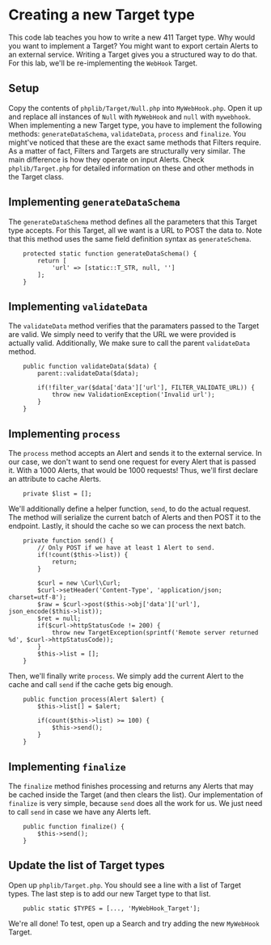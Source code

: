 Creating a new Target type
==========================

This code lab teaches you how to write a new 411 Target type. Why would you want to implement a Target? You might want to export certain Alerts to an external service. Writing a Target gives you a structured way to do that. For this lab, we'll be re-implementing the `WebHook` Target.


Setup
-----

Copy the contents of `phplib/Target/Null.php` into `MyWebHook.php`. Open it up and replace all instances of `Null` with `MyWebHook` and `null` with `mywebhook`. When implementing a new Target type, you have to implement the following methods: `generateDataSchema`, `validateData`, `process` and `finalize`. You might've noticed that these are the exact same methods that Filters require. As a matter of fact, Filters and Targets are structurally very similar. The main difference is how they operate on input Alerts. Check `phplib/Target.php` for detailed information on these and other methods in the Target class.


Implementing `generateDataSchema`
---------------------------------

The `generateDataSchema` method defines all the parameters that this Target type accepts. For this Target, all we want is a URL to POST the data to. Note that this method uses the same field definition syntax as `generateSchema`.
```
    protected static function generateDataSchema() {
        return [
            'url' => [static::T_STR, null, '']
        ];
    }
```


Implementing `validateData`
---------------------------

The `validateData` method verifies that the paramaters passed to the Target are valid. We simply need to verify that the URL we were provided is actually valid. Additionally, We make sure to call the parent `validateData` method.
```
    public function validateData($data) {
        parent::validateData($data);

        if(!filter_var($data['data']['url'], FILTER_VALIDATE_URL)) {
            throw new ValidationException('Invalid url');
        }
    }
```


Implementing `process`
----------------------

The `process` method accepts an Alert and sends it to the external service. In our case, we don't want to send one request for every Alert that is passed it. With a 1000 Alerts, that would be 1000 requests! Thus, we'll first declare an attribute to cache Alerts.
```
    private $list = [];
```

We'll additionally define a helper function, `send`, to do the actual request. The method will serialize the current batch of Alerts and then POST it to the endpoint. Lastly, it should the cache so we can process the next batch.
```
    private function send() {
        // Only POST if we have at least 1 Alert to send.
        if(!count($this->list)) {
            return;
        }

        $curl = new \Curl\Curl;
        $curl->setHeader('Content-Type', 'application/json; charset=utf-8');
        $raw = $curl->post($this->obj['data']['url'], json_encode($this->list));
        $ret = null;
        if($curl->httpStatusCode != 200) {
            throw new TargetException(sprintf('Remote server returned %d', $curl->httpStatusCode));
        }
        $this->list = [];
    }
```

Then, we'll finally write `process`. We simply add the current Alert to the cache and call `send` if the cache gets big enough.
```
    public function process(Alert $alert) {
        $this->list[] = $alert;

        if(count($this->list) >= 100) {
            $this->send();
        }
    }

```


Implementing `finalize`
-----------------------

The `finalize` method finishes processing and returns any Alerts that may be cached inside the Target (and then clears the list). Our implementation of `finalize` is very simple, because `send` does all the work for us. We just need to call `send` in case we have any Alerts left.
```
    public function finalize() {
        $this->send();
    }
```


Update the list of Target types
-------------------------------

Open up `phplib/Target.php`. You should see a line with a list of Target types. The last step is to add our new Target type to that list.
```
    public static $TYPES = [..., 'MyWebHook_Target'];
```

We're all done! To test, open up a Search and try adding the new `MyWebHook` Target.

